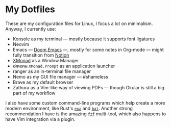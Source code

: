 # My Dotfiles

These are my configuration files for Linux, I focus a lot on minimalism. Anyway, I currently use:

- Konsole as my terminal &mdash; mostly because it supports font ligatures
- Neovim
- Emacs &mdash; [Doom Emacs][doom_emacs] &mdash;, mostly for some notes in Org-mode &mdash; might fully transition from [Notion][notion]
- [XMonad][xmonad] as a Window Manager
- ~~dmenu~~ `XMonad.Prompt` as an application launcher
- ranger as an in-terminal file manager
- Nemo as my GUI file manager &mdash; #shameless
- Brave as my default browser
- Zathura as a Vim-like way of viewing PDFs &mdash; though Okular is still a big part of my workflow

I also have some custom command-line programs which help create a more modern environment, like Rust's [`exa`][exa] and [`bat`][bat]. Another strong recommendation I have is the amazing [`fzf`][fzf] multi-tool, which also happens to have Vim integration via a plugin.


[bat]: https://github.com/sharkdp/bat
[doom_emacs]: https://github.com/hlissner/doom-emacs
[exa]: https://github.com/ogham/exa
[fzf]: https://github.com/junegunn/fzf
[notion]: https://notion.so/
[xmonad]: https://xmonad.org/
